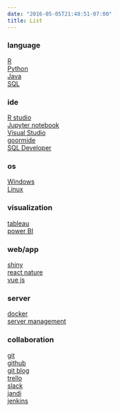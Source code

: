 ```yaml
---
date: "2016-05-05T21:48:51-07:00"
title: List
---
```


### language
[R]()  
[Python]()  
[Java]()  
[SQL]()


### ide
[R studio]()  
[Jupyter notebook]()  
[Visual Studio]()  
[goormide]()  
[SQL Developer]()  




  

### os
[Windows]()  
[Linux]()  



### visualization
[tableau]()  
[power BI]()  


### web/app
[shiny]()  
[react nature]()  
[vue js]()  


### server
[docker]()  
[server management]()  


### collaboration
[git]()  
[github]()  
[git blog]()  
[trello]()  
[slack]()  
[jandi]()  
[jenkins]()  

